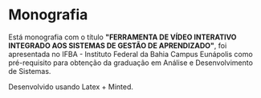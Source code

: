 # Monografia

Está monografia com o título **"FERRAMENTA DE VÍDEO INTERATIVO INTEGRADO AOS SISTEMAS DE GESTÃO DE APRENDIZADO"**, foi apresentada no IFBA - Instituto Federal da Bahia Campus Eunápolis como pré-requisito para obtenção da graduação em Análise e Desenvolvimento de Sistemas.

Desenvolvido usando Latex + Minted.
